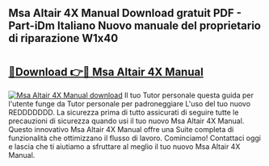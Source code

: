 ## Msa Altair 4X Manual Download gratuit PDF - Part-iDm Italiano Nuovo manuale del proprietario di riparazione W1x40

# <h2><a href="http://df9kjug.blite.top/?on=Msa+Altair+4X+Manual">🔗Download 👉🔴 Msa Altair 4X Manual</a></h2>

[![Msa Altair 4X Manual download](https://i.imgur.com/lujVjoI.png)](http://df9kjug.blite.top/?on=Msa+Altair+4X+Manual)
Il tuo Tutor personale questa guida per l'utente funge da Tutor personale per padroneggiare L'uso del tuo nuovo REDDDDDDD. La sicurezza prima di tutto assicurati di seguire tutte le precauzioni di sicurezza quando usi il tuo nuovo Msa Altair 4X Manual. Questo innovativo Msa Altair 4X Manual offre una Suite completa di funzionalità che ottimizzano il flusso di lavoro. Cominciamo! Contattaci oggi e lascia che ti aiutiamo a sfruttare al meglio il tuo nuovo Msa Altair 4X Manual.
